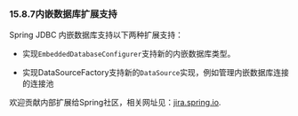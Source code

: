 ### 15.8.7**内嵌数据库扩展支持**

Spring JDBC 内嵌数据库支持以下两种扩展支持：

* 实现`EmbeddedDatabaseConfigurer`支持新的内嵌数据库类型。

* 实现DataSourceFactory支持新的`DataSource`实现，例如管理内嵌数据库连接的连接池

欢迎贡献内部扩展给Spring社区，相关网址见：[jira.spring.io](https://jira.spring.io/browse/SPR).

